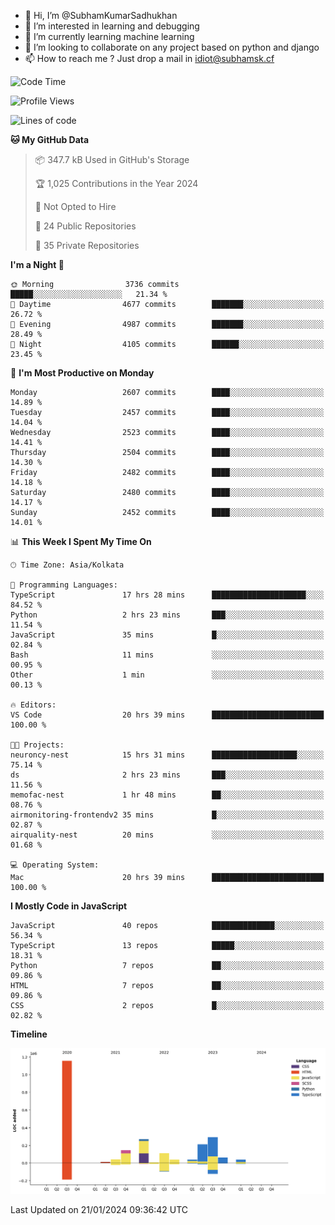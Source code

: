 - 👋 Hi, I’m @SubhamKumarSadhukhan
- 👀 I’m interested in learning and debugging
- 🌱 I’m currently learning machine learning
- 💞️ I’m looking to collaborate on any project based on python and django
- 📫 How to reach me ?
      Just drop a mail in idiot@subhamsk.cf

<!---
SubhamKumarSadhukhan/SubhamKumarSadhukhan is a ✨ special ✨ repository because its `README.md` (this file) appears on your GitHub profile.
You can click the Preview link to take a look at your changes.
--->


<!--START_SECTION:waka-->
![Code Time](http://img.shields.io/badge/Code%20Time-1%2C904%20hrs%2047%20mins-blue)

![Profile Views](http://img.shields.io/badge/Profile%20Views-0-blue)

![Lines of code](https://img.shields.io/badge/From%20Hello%20World%20I%27ve%20Written-2.4%20million%20lines%20of%20code-blue)

**🐱 My GitHub Data** 

> 📦 347.7 kB Used in GitHub's Storage 
 > 
> 🏆 1,025 Contributions in the Year 2024
 > 
> 🚫 Not Opted to Hire
 > 
> 📜 24 Public Repositories 
 > 
> 🔑 35 Private Repositories 
 > 
**I'm a Night 🦉** 

```text
🌞 Morning                3736 commits        █████░░░░░░░░░░░░░░░░░░░░   21.34 % 
🌆 Daytime                4677 commits        ███████░░░░░░░░░░░░░░░░░░   26.72 % 
🌃 Evening                4987 commits        ███████░░░░░░░░░░░░░░░░░░   28.49 % 
🌙 Night                  4105 commits        ██████░░░░░░░░░░░░░░░░░░░   23.45 % 
```
📅 **I'm Most Productive on Monday** 

```text
Monday                   2607 commits        ████░░░░░░░░░░░░░░░░░░░░░   14.89 % 
Tuesday                  2457 commits        ████░░░░░░░░░░░░░░░░░░░░░   14.04 % 
Wednesday                2523 commits        ████░░░░░░░░░░░░░░░░░░░░░   14.41 % 
Thursday                 2504 commits        ████░░░░░░░░░░░░░░░░░░░░░   14.30 % 
Friday                   2482 commits        ████░░░░░░░░░░░░░░░░░░░░░   14.18 % 
Saturday                 2480 commits        ████░░░░░░░░░░░░░░░░░░░░░   14.17 % 
Sunday                   2452 commits        ████░░░░░░░░░░░░░░░░░░░░░   14.01 % 
```


📊 **This Week I Spent My Time On** 

```text
🕑︎ Time Zone: Asia/Kolkata

💬 Programming Languages: 
TypeScript               17 hrs 28 mins      █████████████████████░░░░   84.52 % 
Python                   2 hrs 23 mins       ███░░░░░░░░░░░░░░░░░░░░░░   11.54 % 
JavaScript               35 mins             █░░░░░░░░░░░░░░░░░░░░░░░░   02.84 % 
Bash                     11 mins             ░░░░░░░░░░░░░░░░░░░░░░░░░   00.95 % 
Other                    1 min               ░░░░░░░░░░░░░░░░░░░░░░░░░   00.13 % 

🔥 Editors: 
VS Code                  20 hrs 39 mins      █████████████████████████   100.00 % 

🐱‍💻 Projects: 
neuroncy-nest            15 hrs 31 mins      ███████████████████░░░░░░   75.14 % 
ds                       2 hrs 23 mins       ███░░░░░░░░░░░░░░░░░░░░░░   11.56 % 
memofac-nest             1 hr 48 mins        ██░░░░░░░░░░░░░░░░░░░░░░░   08.76 % 
airmonitoring-frontendv2 35 mins             █░░░░░░░░░░░░░░░░░░░░░░░░   02.87 % 
airquality-nest          20 mins             ░░░░░░░░░░░░░░░░░░░░░░░░░   01.68 % 

💻 Operating System: 
Mac                      20 hrs 39 mins      █████████████████████████   100.00 % 
```

**I Mostly Code in JavaScript** 

```text
JavaScript               40 repos            ██████████████░░░░░░░░░░░   56.34 % 
TypeScript               13 repos            █████░░░░░░░░░░░░░░░░░░░░   18.31 % 
Python                   7 repos             ██░░░░░░░░░░░░░░░░░░░░░░░   09.86 % 
HTML                     7 repos             ██░░░░░░░░░░░░░░░░░░░░░░░   09.86 % 
CSS                      2 repos             █░░░░░░░░░░░░░░░░░░░░░░░░   02.82 % 
```



**Timeline**

![Lines of Code chart](https://raw.githubusercontent.com/SubhamKumarSadhukhan/SubhamKumarSadhukhan/main/assets/bar_graph.png)


 Last Updated on 21/01/2024 09:36:42 UTC
<!--END_SECTION:waka-->
